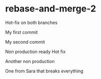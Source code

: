 # rebase-and-merge-2

Hot-fix on both branches

My first commit

My second commit

Non production ready
Hot fix

Another non production

One from Sara that breaks everything
